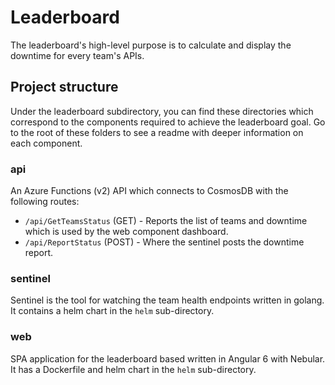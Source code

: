 # Leaderboard 

The leaderboard's high-level purpose is to calculate and display the downtime for every team's APIs.

## Project structure

Under the leaderboard subdirectory, you can find these directories which correspond to the components required to achieve the leaderboard goal.  Go to the root of these folders to see a readme with deeper information on each component.

### api

An Azure Functions (v2) API which connects to CosmosDB with the following routes:

* `/api/GetTeamsStatus` (GET) - Reports the list of teams and downtime which is used by the web component dashboard.
* `/api/ReportStatus` (POST) - Where the sentinel posts the downtime report.

### sentinel

Sentinel is the tool for watching the team health endpoints written in golang.  It contains a helm chart in the `helm` sub-directory.

### web

SPA application for the leaderboard based written in Angular 6 with Nebular. It has a Dockerfile and helm chart in the `helm` sub-directory.
